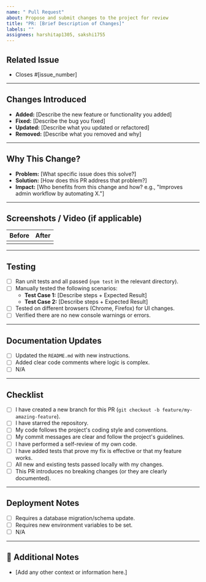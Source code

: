 ```yaml
---
name: " Pull Request"
about: Propose and submit changes to the project for review
title: "PR: [Brief Description of Changes]"
labels: ""
assignees: harshitap1305, sakshi1755
---
```


##  Related Issue
-   Closes #[issue_number]

---

##  Changes Introduced
-   **Added:** [Describe the new feature or functionality you added]
-   **Fixed:** [Describe the bug you fixed]
-   **Updated:** [Describe what you updated or refactored]
-   **Removed:** [Describe what you removed and why]

---

##  Why This Change?
-   **Problem:** [What specific issue does this solve?]
-   **Solution:** [How does this PR address that problem?]
-   **Impact:** [Who benefits from this change and how? e.g., "Improves admin workflow by automating X."]

---

##  Screenshots / Video (if applicable)
| Before | After |
| :----: | :---: |
|        |       |

---

##  Testing
-   [ ] Ran unit tests and all passed (`npm test` in the relevant directory).
-   [ ] Manually tested the following scenarios:
    -   **Test Case 1:** [Describe steps + Expected Result]
    -   **Test Case 2:** [Describe steps + Expected Result]
-   [ ] Tested on different browsers (Chrome, Firefox) for UI changes.
-   [ ] Verified there are no new console warnings or errors.

---

##  Documentation Updates
-   [ ] Updated the `README.md` with new instructions.
-   [ ] Added clear code comments where logic is complex.
-   [ ] N/A

---

##  Checklist
-   [ ] I have created a new branch for this PR (`git checkout -b feature/my-amazing-feature`).
-   [ ] I have starred the repository.
-   [ ] My code follows the project's coding style and conventions.
-   [ ] My commit messages are clear and follow the project's guidelines.
-   [ ] I have performed a self-review of my own code.
-   [ ] I have added tests that prove my fix is effective or that my feature works.
-   [ ] All new and existing tests passed locally with my changes.
-   [ ] This PR introduces no breaking changes (or they are clearly documented).

---

##  Deployment Notes
-   [ ] Requires a database migration/schema update.
-   [ ] Requires new environment variables to be set.
-   [ ] N/A

---

## 💬 Additional Notes
-   [Add any other context or information here.]
